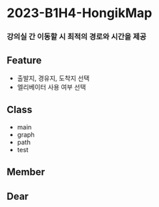 # 2023-B1H4-HongikMap
### 강의실 간 이동할 시 최적의 경로와 시간을 제공

## Feature
- 출발지, 경유지, 도착지 선택
- 엘리베이터 사용 여부 선택

## Class
- main
- graph
- path
- test

## Member


## Dear